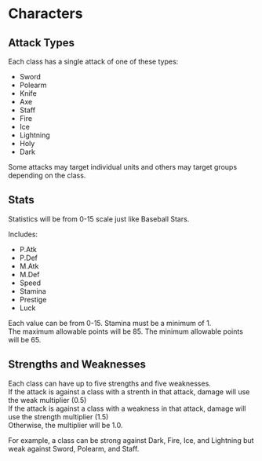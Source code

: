 # Characters

## Attack Types

Each class has a single attack of one of these types:
- Sword
- Polearm
- Knife
- Axe
- Staff
- Fire
- Ice
- Lightning
- Holy
- Dark

Some attacks may target individual units and others may target groups depending on the class.  

## Stats

Statistics will be from 0-15 scale just like Baseball Stars.  

Includes:
- P.Atk
- P.Def
- M.Atk
- M.Def
- Speed
- Stamina
- Prestige
- Luck

Each value can be from 0-15.  Stamina must be a minimum of 1.  
The maximum allowable points will be 85. 
The minimum allowable points will be 65.  

## Strengths and Weaknesses
Each class can have up to five strengths and five weaknesses.  
If the attack is against a class with a strenth in that attack, damage will use the weak multiplier (0.5)  
If the attack is against a class with a weakness in that attack, damage will use the strength multiplier (1.5)  
Otherwise, the multiplier will be 1.0.  

For example, a class can be strong against Dark, Fire, Ice, and Lightning but weak against Sword, Polearm, and Staff.  
